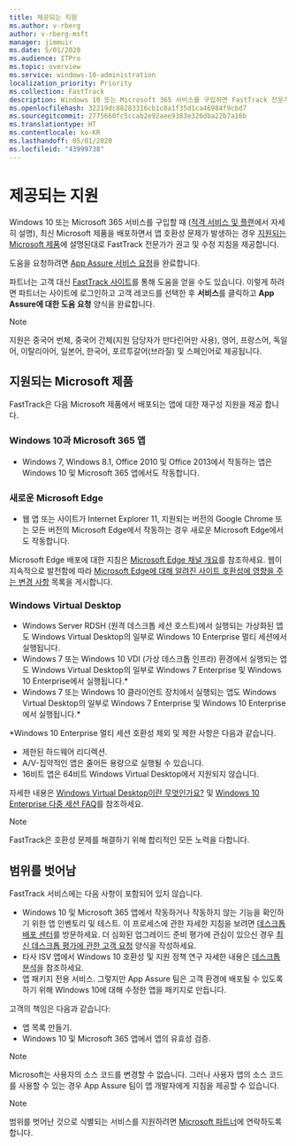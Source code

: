 ```yaml
---
title: 제공되는 지원
ms.author: v-rberg
author: v-rberg-msft
manager: jimmuir
ms.date: 5/01/2020
ms.audience: ITPro
ms.topic: overview
ms.service: windows-10-administration
localization_priority: Priority
ms.collection: FastTrack
description: Windows 10 또는 Microsoft 365 서비스를 구입하면 FastTrack 전문가가 Windows 10 및 Microsoft 365 앱을 배포하고 추가 비용 없이(적격 구독을 사용할 경우) 최신 상태로 유지하기 위한 권고 및 수정 지침을 제공합니다.
ms.openlocfilehash: 32219dc88283316cb1c0a1f35d1ca46984f9cbd7
ms.sourcegitcommit: 2775660fc5ccab2e92aee9383e326dba22b7a16b
ms.translationtype: HT
ms.contentlocale: ko-KR
ms.lasthandoff: 05/01/2020
ms.locfileid: "43999738"
---
```

# <a name="assistance-offered"></a>제공되는 지원  

Windows 10 또는 Microsoft 365 서비스를 구입할 때 ([적격 서비스 및 플랜](M365-eligible-services-and-plans.md)에서 자세히 설명), 최신 Microsoft 제품을 배포하면서 앱 호환성 문제가 발생하는 경우 [지원되는 Microsoft 제품](#supported-microsoft-products)에 설명된대로 FastTrack 전문가가 권고 및 수정 지침을 제공합니다.

도움을 요청하려면 [App Assure 서비스 요청](https://go.microsoft.com/fwlink/?linkid=2022721)을 완료합니다.

파트너는 고객 대신 [FastTrack 사이트](https://go.microsoft.com/fwlink/?linkid=780698)를 통해 도움을 얻을 수도 있습니다. 이렇게 하려면 파트너는 사이트에 로그인하고 고객 레코드를 선택한 후 **서비스**를 클릭하고 **App Assure에 대한 도움 요청** 양식을 완료합니다.

> [!NOTE]
> 지원은 중국어 번체, 중국어 간체(지원 담당자가 만다린어만 사용), 영어, 프랑스어, 독일어, 이탈리아어, 일본어, 한국어, 포르투갈어(브라질) 및 스페인어로 제공됩니다. 

## <a name="supported-microsoft-products"></a>지원되는 Microsoft 제품

FastTrack은 다음 Microsoft 제품에서 배포되는 앱에 대한 재구성 지원을 제공 합니다.

### <a name="windows-10-and-microsoft-365-apps"></a>Windows 10과 Microsoft 365 앱

- Windows 7, Windows 8.1, Office 2010 및 Office 2013에서 작동하는 앱은 Windows 10 및 Microsoft 365 앱에서도 작동합니다.

### <a name="the-new-microsoft-edge"></a>새로운 Microsoft Edge

- 웹 앱 또는 사이트가 Internet Explorer 11, 지원되는 버전의 Google Chrome 또는 모든 버전의 Microsoft Edge에서 작동하는 경우 새로운 Microsoft Edge에서도 작동합니다.

Microsoft Edge 배포에 대한 지침은 [Microsoft Edge 채널 개요](https://docs.microsoft.com/DeployEdge/microsoft-edge-channels)를 참조하세요. 웹이 지속적으로 발전함에 따라 [Microsoft Edge에 대해 알려진 사이트 호환성에 영향을 주는 변경 사항](https://docs.microsoft.com/microsoft-edge/web-platform/site-impacting-changes) 목록을 게시합니다.

### <a name="windows-virtual-desktop"></a>Windows Virtual Desktop

- Windows Server RDSH (원격 데스크톱 세션 호스트)에서 실행되는 가상화된 앱도 Windows Virtual Desktop의 일부로 Windows 10 Enterprise 멀티 세션에서 실행됩니다.
- Windows 7 또는 Windows 10 VDI (가상 데스크톱 인프라) 환경에서 실행되는 앱도 Windows Virtual Desktop의 일부로 Windows 7 Enterprise 및 Windows 10 Enterprise에서 실행됩니다.*
- Windows 7 또는 Windows 10 클라이언트 장치에서 실행되는 앱도 Windows Virtual Desktop의 일부로 Windows 7 Enterprise 및 Windows 10 Enterprise에서 실행됩니다.\*

\*Windows 10 Enterprise 멀티 세션 호환성 제외 및 제한 사항은 다음과 같습니다.
- 제한된 하드웨어 리디렉션.
- A/V-집약적인 앱은 줄어든 용량으로 실행될 수 있습니다.
- 16비트 앱은 64비트 Windows Virtual Desktop에서 지원되지 않습니다.

자세한 내용은 [Windows Virtual Desktop이란 무엇인가요?](https://docs.microsoft.com/azure/virtual-desktop/overview) 및 [Windows 10 Enterprise 다중 세션 FAQ](https://docs.microsoft.com/azure/virtual-desktop/windows-10-multisession-faq)를 참조하세요.

> [!NOTE]
> FastTrack은 호환성 문제를 해결하기 위해 합리적인 모든 노력을 다합니다. 

## <a name="out-of-scope"></a>범위를 벗어남

FastTrack 서비스에는 다음 사항이 포함되어 있지 않습니다.
- Windows 10 및 Microsoft 365 앱에서 작동하거나 작동하지 않는 기능을 확인하기 위한 앱 인벤토리 및 테스트. 이 프로세스에 관한 자세한 지침을 보려면 [데스크톱 배포 센터](https://go.microsoft.com/fwlink/?linkid=2080140)를 방문하세요. 더 심화된 업그레이드 준비 평가에 관심이 있으신 경우 [최신 데스크톱 평가에 관한 고객 요청](https://go.microsoft.com/fwlink/?linkid=2053818) 양식을 작성하세요.
- 타사 ISV 앱에서 Windows 10 호환성 및 지원 정책 연구 자세한 내용은 [데스크톱 분석](https://docs.microsoft.com/sccm/desktop-analytics/overview)을 참조하세요.
- 앱 패키지 전용 서비스. 그렇지만 App Assure 팀은 고객 환경에 배포될 수 있도록 하기 위해 WIndows 10에 대해 수정한 앱을 패키지로 만듭니다.

고객의 책임은 다음과 같습니다:
- 앱 목록 만들기.
- Windows 10 및 Microsoft 365 앱에서 앱의 유효성 검증.

> [!NOTE]
> Microsoft는 사용자의 소스 코드를 변경할 수 없습니다. 그러나 사용자 앱의 소스 코드를 사용할 수 있는 경우 App Assure 팀이 앱 개발자에게 지침을 제공할 수 있습니다.

> [!NOTE]
> 범위를 벗어난 것으로 식별되는 서비스를 지원하려면 [Microsoft 파트너](https://go.microsoft.com/fwlink/?linkid=2080150)에 연락하도록 합니다.


